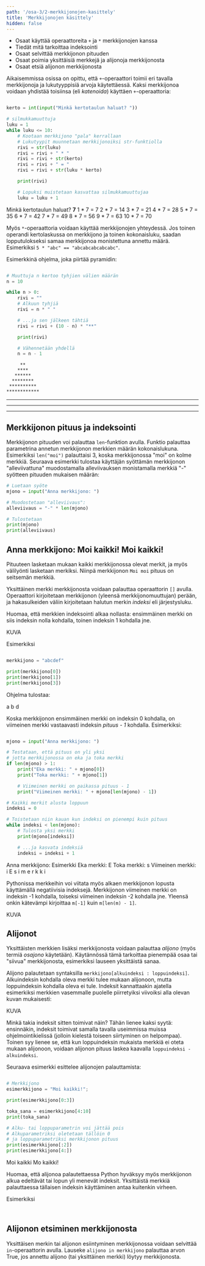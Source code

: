 ```yaml
---
path: '/osa-3/2-merkkijonojen-kasittely'
title: 'Merkkijonojen käsittely'
hidden: false
---
```


<text-box variant='learningObjectives' name='Oppimistavoitteet'>

- Osaat käyttää operaattoreita `+` ja `*` merkkijonojen kanssa
- Tiedät mitä tarkoittaa indeksointi
- Osaat selvittää merkkijonon pituuden
- Osaat poimia yksittäisiä merkkejä ja alijonoja merkkijonosta
- Osaat etsiä alijonon merkkijonosta

</text-box>

Aikaisemmissa osissa on opittu, että `+`-operaattori toimii eri tavalla merkkijonoja ja lukutyyppisiä arvoja käytettäessä. Kaksi merkkijonoa voidaan yhdistää toisiinsa (eli _katenoida_) käyttäen `+`-operaattoria:

```python

kerto = int(input("Minkä kertotaulun haluat? "))

# silmukkamuuttuja
luku = 1
while luku <= 10:
    # Kootaan merkkijono "pala" kerrallaan
    # Lukutyypit muunnetaan merkkijonoiksi str-funktiolla
    rivi = str(luku)
    rivi = rivi + " * "
    rivi = rivi + str(kerto)
    rivi = rivi + " = "
    rivi = rivi + str(luku * kerto)

    print(rivi)

    # Lopuksi muistetaan kasvattaa silmukkamuuttujaa
    luku = luku + 1

```

<sample-output>

Minkä kertotaulun haluat? **7**
1 * 7 = 7
2 * 7 = 14
3 * 7 = 21
4 * 7 = 28
5 * 7 = 35
6 * 7 = 42
7 * 7 = 49
8 * 7 = 56
9 * 7 = 63
10 * 7 = 70

</sample-output>

Myös `*`-operaattoria voidaan käyttää merkkijonojen yhteydessä. Jos toinen operandi kertolaskussa on merkkijono ja toinen kokonaisluku, saadan lopputulokseksi samaa merkkijonoa monistettuna annettu määrä. Esimerkiksi `5 * "abc" == "abcabcabcabcabc"`.

Esimerkkinä ohjelma, joka piirtää pyramidin:

```python

# Muuttuja n kertoo tyhjien välien määrän
n = 10

while n > 0:
    rivi = ""
    # Alkuun tyhjiä
    rivi = n * " "

    # ...ja sen jälkeen tähtiä
    rivi = rivi + (10 - n) * "**"

    print(rivi)

    # Vähennetään yhdellä
    n = n - 1

```

<sample-output>


         **
        ****
       ******
      ********
     **********
    ************
   **************
  ****************
 ******************

</sample-output>

## Merkkijonon pituus ja indeksointi

Merkkijonon pituuden voi palauttaa `len`-funktion avulla. Funktio palauttaa parametrina annetun merkkijonon merkkien määrän kokonaislukuna. Esimerkiksi `len("moi")` palauttaisi 3, koska merkkijonossa "moi" on kolme merkkiä. Seuraava esimerkki tulostaa käyttäjän syöttämän merkkijonon "alleviivattuna" muodostamalla alleviivauksen monistamalla merkkiä "-" syötteen pituuden mukaisen määrän:

```python
# Luetaan syöte
mjono = input("Anna merkkijono: ")

# Muodostetaan "alleviivaus":
alleviivaus = "-" * len(mjono)

# Tulostetaan
print(mjono)
print(alleviivaus)

```

<sample-output>

Anna merkkijono: Moi kaikki!
Moi kaikki!
-----------

</sample-output>

Pituuteen lasketaan mukaan kaikki merkkijonossa olevat merkit, ja myös välilyönti lasketaan merkiksi. Niinpä merkkijonon `Moi moi` pituus on seitsemän merkkiä.

Yksittäinen merkki merkkijonosta voidaan palauttaa operaattorin `[]` avulla. Operaattori kirjoitetaan merkkijonon (yleensä merkkijonomuuttujan) perään, ja hakasulkeiden väliin kirjoitetaan halutun merkin _indeksi_ eli järjestysluku.

Huomaa, että merkkien indeksointi alkaa nollasta: ensimmäinen merkki on siis indeksin nolla kohdalla, toinen indeksin 1 kohdalla jne.

KUVA

Esimerkiksi

```python

merkkijono = "abcdef"

print(merkkijono[0])
print(merkkijono[1])
print(merkkijono[3])

```

Ohjelma tulostaa:

<sample-output>

a
b
d

</sample-output>


Koska merkkijonon ensimmäinen merkki on indeksin 0 kohdalla, on viimeinen merkki vastaavasti indeksin _pituus - 1_ kohdalla. Esimerkiksi:

```python

mjono = input("Anna merkkijono: ")

# Testataan, että pituus on yli yksi
# jotta merkkijonossa on eka ja toka merkki
if len(mjono) > 1:
    print("Eka merkki: " + mjono[0])
    print("Toka merkki: " + mjono[1])

    # Viimeinen merkki on paikassa pituus - 1
    print("Viimeinen merkki: " + mjono[len(mjono) - 1])

# Kaikki merkit alusta loppuun
indeksi = 0

# Toistetaan niin kauan kun indeksi on pienempi kuin pituus
while indeksi < len(mjono):
    # Tulosta yksi merkki
    print(mjono[indeksi])

    # ...ja kasvata indeksiä
    indeksi = indeksi + 1

```

<sample-output>

Anna merkkijono: Esimerkki
Eka merkki: E
Toka merkki: s
Viimeinen merkki: i
E
s
i
m
e
r
k
k
i

</sample-output>

Pythonissa merkkeihin voi viitata myös alkaen merkkijonon lopusta käyttämällä negatiivisia indeksejä. Merkkijonon viimeinen merkki on indeksin -1 kohdalla, toiseksi viimeinen indeksin -2 kohdalla jne. Yleensä onkin kätevämpi kirjoittaa `m[-1]` kuin `m[len(m) - 1]`.

KUVA

## Alijonot

Yksittäisten merkkien lisäksi merkkijonosta voidaan palauttaa _alijono_ (myös termiä _osajono_ käytetään). Käytännössä tämä tarkoittaa pienempää osaa tai "siivua" merkkijonosta, esimerkiksi lauseen yksittäistä sanaa.

Alijono palautetaan syntaksilla `merkkijono[alkuindeksi : loppuindeksi]`. Alkuindeksin kohdalla oleva merkki tulee mukaan alijonoon, mutta loppuindeksin kohdalla oleva ei tule. Indeksit kannattaakin ajatella esimerkiksi merkkien vasemmalle puolelle piirretyiksi viivoiksi alla olevan kuvan mukaisesti:

KUVA

Minkä takia indeksit sitten toimivat näin? Tähän lienee kaksi syytä: ensinnäkin, indeksit toimivat samalla tavalla useimmissa muissa ohjelmointikielissä (jolloin kielestä toiseen siirtyminen on helpompaa). Toinen syy lienee se, että kun loppuindeksin mukaista merkkiä ei oteta mukaan alijonoon, voidaan alijonon pituus laskea kaavalla `loppuindeksi - alkuindeksi`.

Seuraava esimerkki esittelee alijonojen palauttamista:

```python

# Merkkijono
esimerkkijono = "Moi kaikki!";

print(esimerkkijono[0:3])

toka_sana = esimerkkijono[4:10]
print(toka_sana)

# Alku- tai loppuparametrin voi jättää pois
# Alkuparametriksi oletetaan tällöin 0
# ja loppuparametriksi merkkijonon pituus
print(esimerkkijono[:2])
print(esimerkkijono[4:])

```

<sample-output>

Moi
kaikki
Mo
kaikki!

</sample-output>

Huomaa, että alijonoa palautettaessa Python hyväksyy myös merkkijonon alkua edeltävät tai lopun yli menevät indeksit. Yksittäistä merkkiä palauttaessa tällaisen indeksin käyttäminen antaa kuitenkin virheen.

Esimerkiksi

```python



```

## Alijonon etsiminen merkkijonosta

Yksittäisen merkin tai alijonon esiintyminen merkkijonossa voidaan selvittää `in`-operaattorin avulla. Lauseke `alijono in merkkijono` palauttaa arvon True, jos annettu alijono (tai yksittäinen merkki) löytyy merkkijonosta.

